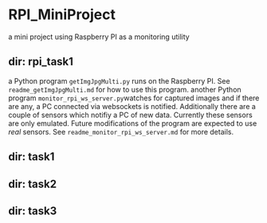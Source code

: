 # RPI_MiniProject
a mini project using Raspberry PI as a monitoring utility

## dir: rpi_task1
a Python program `getImgJpgMulti.py` runs on the Raspberry PI. See `readme_getImgJpgMulti.md`
for how to use this program.
another Python program `monitor_rpi_ws_server.py`watches for captured images and if there are any, a PC connected via 
websockets is notified.
Additionally there are a couple of sensors which notifiy a PC of new data. Currently these sensors are only emulated.
Future modifications of the program are expected to use *real* sensors. See `readme_monitor_rpi_ws_server.md` for more
details.

## dir: task1



## dir: task2

## dir: task3

